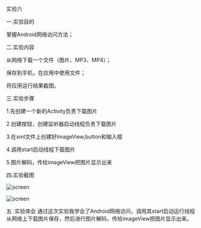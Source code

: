实验六

一.实验目的

掌握Android网络访问方法；

二.实验内容

从网络下载一个文件（图片、MP3、MP4）；

保存到手机，在应用中使用文件；

将应用运行结果截图。

三.实验步骤

1.先创建一个新的Activity负责下载图片

2.创建按钮，创建监听器启动线程负责下载图片

3.在xml文件上创建好ImageView,button和输入框

4.调用start启动线程下载图片

5.图片解码，传给imageView把图片显示出来

四.实验截图
 
![screen](https://github.com/heyingsen/android-labs-2018/blob/master/soft1614080902302/Sixth/tupian1.png)

![screen](https://github.com/heyingsen/android-labs-2018/blob/master/soft1614080902302/Sixth/tupian2.png)


 五 .实验体会
 通过这次实验我学会了Android网络访问，调用其start启动运行线程从网络上下载图片保存，然后进行图片解码，传给imageView把图片显示出来。

